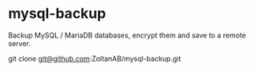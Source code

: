 # mysql-backup

Backup MySQL / MariaDB databases, encrypt them and save to a remote server.

git clone git@github.com:ZoltanAB/mysql-backup.git

